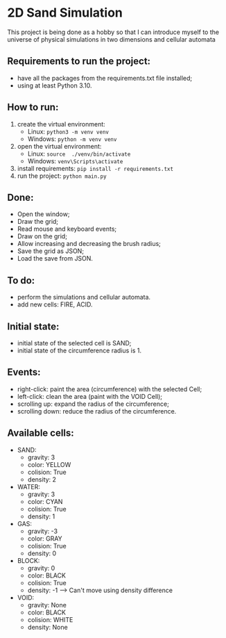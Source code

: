 # 2D Sand Simulation 

This project is being done as a hobby so that I can introduce myself to the universe of physical simulations in two dimensions and cellular automata

## Requirements to run the project:
- have all the packages from the requirements.txt file installed;
- using at least Python 3.10.

## How to run:
1. create the virtual environment:
    - Linux: ```python3 -m venv venv```
    - Windows: ```python -m venv venv```
2. open the virtual environment:
    - Linux: ```source  ./venv/bin/activate```
    - Windows: ```venv\Scripts\activate```
3. install requirements: ```pip install -r requirements.txt```
4. run the project: ```python main.py```

## Done:
- Open the window;
- Draw the grid;
- Read mouse and keyboard events;
- Draw on the grid;
- Allow increasing and decreasing the brush radius;
- Save the grid as JSON;
- Load the save from JSON.

## To do:
- perform the simulations and cellular automata.
- add new cells: FIRE, ACID.

## Initial state:
- initial state of the selected cell is SAND;
- initial state of the circumference radius is 1.

## Events:
- right-click: paint the area (circumference) with the selected Cell;
- left-click: clean the area (paint with the VOID Cell);
- scrolling up: expand the radius of the circumference;
- scrolling down: reduce the radius of the circumference.

## Available cells:
- SAND:
    - gravity: 3
    - color: YELLOW
    - colision: True
    - density: 2
- WATER:
    - gravity: 3
    - color: CYAN
    - colision: True
    - density: 1
- GAS:
    - gravity: -3
    - color: GRAY
    - colision: True
    - density: 0
- BLOCK:
    - gravity: 0
    - color: BLACK
    - colision: True
    - density: -1 --> Can't move using density difference
- VOID:
    - gravity: None
    - color: BLACK
    - colision: WHITE
    - density: None